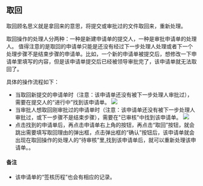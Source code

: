 ## 取回
取回顾名思义就是拿回来的意思，将提交或审批过的文件取回来，重新处理。

取回操作的处理人分两种：一种是新建申请单的提交人，一种是审批申请单的处理人。
值得注意的是取回的申请单只能是还没有经过下一步处理人处理或者下一个处理步骤不是结束步骤的申请单。比如，一个新的申请单被提交后，想修改一下申请单里填写的内容，但是该申请单提交后已经被领导审批完了，该申请单就无法取回了。

具体的操作流程如下：
- 当取回新提交的申请单时（注意：该申请单还没有被下一步处理人审批过），需要在提交人的“进行中”找到该申请单。
![](images/进行中取回.png)
- 当审批人想取回刚审批过的申请单时（注意：该申请单还没有被下一步处理人审批过，或下一步骤不是结束步骤），需要在"已审核"中找到该申请单。
![](images/已审核取回.png)
- 点击找到的申请单后，再点击申请单右上角的按钮，再点击“取回”按钮，就会跳出需要填写取回理由的弹出框，点击弹出框的“确认”按钮后，该申请单就会出现在取回操作的处理人的“待审核”里,找到该申请单后，就可以重新处理该申请单。。

#### 备注
- 该申请单的“签核历程”也会有相应的记录。
